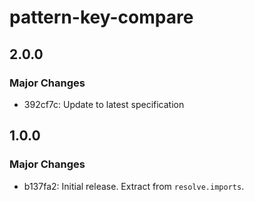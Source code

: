 # pattern-key-compare

## 2.0.0

### Major Changes

- 392cf7c: Update to latest specification

## 1.0.0

### Major Changes

- b137fa2: Initial release.
  Extract from `resolve.imports`.
